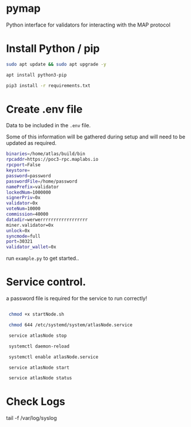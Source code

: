 # pymap

Python interface for validators for interacting with the MAP protocol

# Install Python / pip

```bash
sudo apt update && sudo apt upgrade -y

apt install python3-pip

pip3 install -r requirements.txt
```

# Create .env file

Data to be included in the `.env` file.  

Some of this information will be gathered during setup and will need to be updated as required.


```bash
binaries=/home/atlas/build/bin
rpcaddr=https://poc3-rpc.maplabs.io
rpcport=False
keystore=
password=password
passwordFile=/home/password
namePrefix=validator
lockedNum=1000000
signerPriv=0x
validator=0x
voteNum=10000
commission=40000
datadir=werwerrrrrrrrrrrrrrrrrr
miner.validator=0x
unlock=0x
syncmode=full
port=30321
validator_wallet=0x

```

run `example.py` to get started..


# Service control.


a password file is required for the service to run correctly!


```bash

 chmod +x startNode.sh

 chmod 644 /etc/systemd/system/atlasNode.service

 service atlasNode stop

 systemctl daemon-reload 

 systemctl enable atlasNode.service

 service atlasNode start

 service atlasNode status

```
 
# Check Logs
tail -f /var/log/syslog


